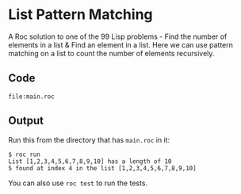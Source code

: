 # List Pattern Matching

A Roc solution to one of the 99 Lisp problems - Find the number of elements in a list & Find an element in a list. Here we can use pattern matching on a list to count the number of elements recursively.

## Code
```roc
file:main.roc
```

## Output

Run this from the directory that has `main.roc` in it:

```
$ roc run
List [1,2,3,4,5,6,7,8,9,10] has a length of 10
5 found at index 4 in the list [1,2,3,4,5,6,7,8,9,10]

```

You can also use `roc test` to run the tests.
